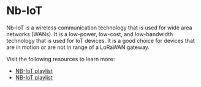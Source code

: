 # Nb-IoT

Nb-IoT is a wireless communication technology that is used for wide area networks (WANs). It is a low-power, low-cost, and low-bandwidth technology that is used for IoT devices. It is a good choice for devices that are in motion or are not in range of a LoRaWAN gateway.

Visit the following resources to learn more:

- [NB-IoT playlist](https://www.youtube.com/watch?v=a3GrTIlQ7cU&pp=ygUFTkJJT1Q%3D)
- [NB-IoT playlist](https://www.youtube.com/watch?v=Q0ZaLrIq4x4&pp=ygUFTkJJT1Q%3D)
